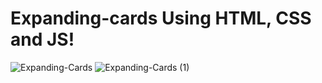 # Expanding-cards Using HTML, CSS and JS!
![Expanding-Cards](https://github.com/aadarsh-rai/Expanding-cards/assets/124404667/90ac037e-a7ba-4130-ad95-4bb293eab2a3)
![Expanding-Cards (1)](https://github.com/aadarsh-rai/Expanding-cards/assets/124404667/0742f090-71ac-412a-9ef4-ec127dda7271)


